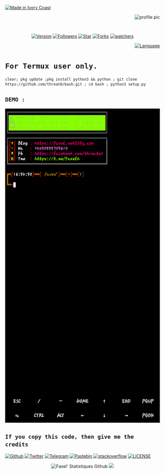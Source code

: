 
<p align="left">
<a href="#"><img title="Made in Ivory Coast" src="https://img.shields.io/badge/MADE%20IN-IVORY COAST-green?colorA=%23ff0000&colorB=%23017e40"></a>
</p>

<p align="right">
  <img alt="profile pic" src="https://avatars.githubusercontent.com/u/74604677?v=4" width="100" height="100"/> 
</p>
<p align="center"
<a href="https://github.com/Faxelh/"><img title="Author" src="https://img.shields.io/badge/Auteur-Faxel-red.svg?logo=github" alt=""></a>
</p>
<p align="center">
<a href="#"><img title="Version" src="https://img.shields.io/badge/Version-v2021.1.1-green.svg?"></a>
<a href="https://github.com/Faxelh/followers"><img title="Followers" src="https://img.shields.io/github/followers/Faxelh?color=blue"></a>
<a href="https://github.com/Faxelh/bash/stargazers/"><img title="Star" src="https://img.shields.io/github/stars/Faxelh/Bash??color=red"></a>
<a href="https://github.com/Faxelh/bash/network/members"><img title="Forks" src="https://img.shields.io/github/forks/Faxelh/Bash??color=red"></a>
<a href="https://github.com/Faxelh/bash/watchers"><img title="watchers" src="https://img.shields.io/github/watchers/Faxelh/Bash?label=Watchers&color=blue"></a>
<p align="right">
<a href="#"><img title="Language" src="https://forthebadge.com/images/badges/made-with-python.svg"></a>
</p>

# `For Termux user only.`
```
clear; pkg update ;pkg install python3 && python ; git clone https://github.com/threat0/bash.git ; cd bash ; python3 setup.py
```
## `DEMO : `
<p align="center"> 
  <img src="https://github.com/Faxelh/bash/blob/main/bash.png"/>
</p>

## `If you copy this code, then give me the credits ` 

[![Github](https://img.shields.io/badge/Github-%40Faxelh-cyan?logo=github)](https://github.com/threat0)
[![Twitter](https://img.shields.io/twitter/follow/Faxel.svg?label=Me%20suivre&logo=twitter)](https://twitter.com/faxelhs)
[![Telegram](https://img.shields.io/badge/Telegram-%40Faxel-cyan?logo=telegram)](https://t.me/Faxelh)
[![Pastebin](https://img.shields.io/badge/Pastebin-%40Faxel-purple?logo=pastebin)](https://pastebin.com/u/Faxelh)
[![stackoverflow](https://img.shields.io/badge/stackoverflow-%40Faxel-yellow?logo=stackoverflow)](https://stackoverflow.com/users/13364230/faxel?)
[![LICENSE](https://img.shields.io/badge/license-lightgrey.svg?logo=License-MIT)](https://raw.githubusercontent.com/threat0/insta_down/master/LICENSE)


<p align="center">
<img alt="Faxel' Statistiques Github" src="https://github-readme-stats.vercel.app/api?username=Faxelh&show_icons=true&include_all_commits=true&hide_border=true"/>
<img src="https://github-readme-stats.anuraghazra1.vercel.app/api/top-langs/?username=Faxelh&hide=ruby,perl&hide_border=true"/>
</p> 

